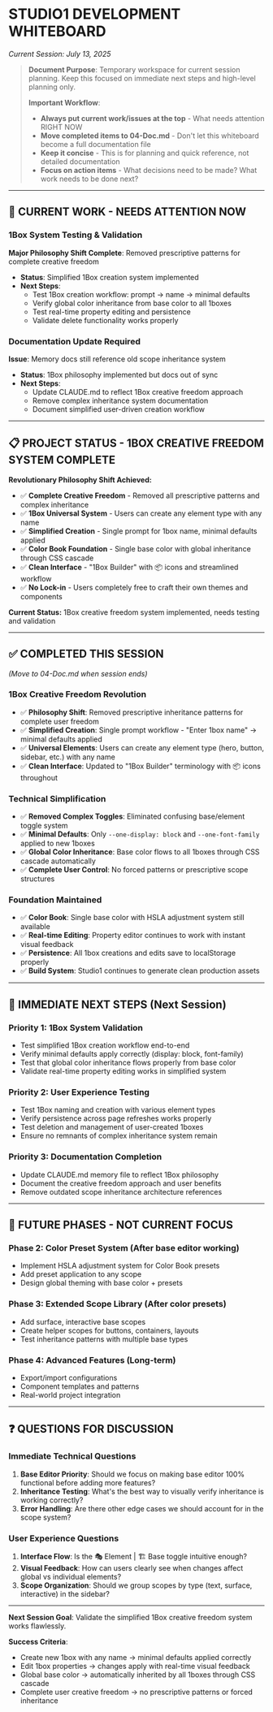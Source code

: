 # STUDIO1 DEVELOPMENT WHITEBOARD

*Current Session: July 13, 2025*

> **Document Purpose**: Temporary workspace for current session planning. Keep this focused on immediate next steps and high-level planning only.
> 
> **Important Workflow**:
> - **Always put current work/issues at the top** - What needs attention RIGHT NOW
> - **Move completed items to 04-Doc.md** - Don't let this whiteboard become a full documentation file
> - **Keep it concise** - This is for planning and quick reference, not detailed documentation
> - **Focus on action items** - What decisions need to be made? What work needs to be done next?

---

## 🚨 **CURRENT WORK - NEEDS ATTENTION NOW**

### **1Box System Testing & Validation**
**Major Philosophy Shift Complete**: Removed prescriptive patterns for complete creative freedom
- **Status**: Simplified 1Box creation system implemented
- **Next Steps**: 
  - Test 1Box creation workflow: prompt → name → minimal defaults
  - Verify global color inheritance from base color to all 1boxes
  - Test real-time property editing and persistence
  - Validate delete functionality works properly

### **Documentation Update Required**
**Issue**: Memory docs still reference old scope inheritance system
- **Status**: 1Box philosophy implemented but docs out of sync
- **Next Steps**:
  - Update CLAUDE.md to reflect 1Box creative freedom approach
  - Remove complex inheritance system documentation
  - Document simplified user-driven creation workflow

---

## 📋 **PROJECT STATUS - 1BOX CREATIVE FREEDOM SYSTEM COMPLETE**

**Revolutionary Philosophy Shift Achieved:**
- ✅ **Complete Creative Freedom** - Removed all prescriptive patterns and complex inheritance
- ✅ **1Box Universal System** - Users can create any element type with any name
- ✅ **Simplified Creation** - Single prompt for 1box name, minimal defaults applied
- ✅ **Color Book Foundation** - Single base color with global inheritance through CSS cascade
- ✅ **Clean Interface** - "1Box Builder" with 📦 icons and streamlined workflow
- ✅ **No Lock-in** - Users completely free to craft their own themes and components

**Current Status:** 1Box creative freedom system implemented, needs testing and validation

---

## ✅ **COMPLETED THIS SESSION** 
*(Move to 04-Doc.md when session ends)*

### **1Box Creative Freedom Revolution**
- ✅ **Philosophy Shift**: Removed prescriptive inheritance patterns for complete user freedom
- ✅ **Simplified Creation**: Single prompt workflow - "Enter 1box name" → minimal defaults applied
- ✅ **Universal Elements**: Users can create any element type (hero, button, sidebar, etc.) with any name
- ✅ **Clean Interface**: Updated to "1Box Builder" terminology with 📦 icons throughout

### **Technical Simplification**
- ✅ **Removed Complex Toggles**: Eliminated confusing base/element toggle system
- ✅ **Minimal Defaults**: Only `--one-display: block` and `--one-font-family` applied to new 1boxes
- ✅ **Global Color Inheritance**: Base color flows to all 1boxes through CSS cascade automatically
- ✅ **Complete User Control**: No forced patterns or prescriptive scope structures

### **Foundation Maintained**
- ✅ **Color Book**: Single base color with HSLA adjustment system still available
- ✅ **Real-time Editing**: Property editor continues to work with instant visual feedback
- ✅ **Persistence**: All 1box creations and edits save to localStorage properly
- ✅ **Build System**: Studio1 continues to generate clean production assets

---

## 🔮 **IMMEDIATE NEXT STEPS** (Next Session)

### **Priority 1: 1Box System Validation**
- Test simplified 1Box creation workflow end-to-end
- Verify minimal defaults apply correctly (display: block, font-family)
- Test that global color inheritance flows properly from base color
- Validate real-time property editing works in simplified system

### **Priority 2: User Experience Testing**
- Test 1Box naming and creation with various element types
- Verify persistence across page refreshes works properly  
- Test deletion and management of user-created 1boxes
- Ensure no remnants of complex inheritance system remain

### **Priority 3: Documentation Completion**
- Update CLAUDE.md memory file to reflect 1Box philosophy
- Document the creative freedom approach and user benefits
- Remove outdated scope inheritance architecture references

---

## 🎯 **FUTURE PHASES - NOT CURRENT FOCUS**

### **Phase 2: Color Preset System** (After base editor working)
- Implement HSLA adjustment system for Color Book presets
- Add preset application to any scope
- Design global theming with base color + presets

### **Phase 3: Extended Scope Library** (After color presets)
- Add surface, interactive base scopes
- Create helper scopes for buttons, containers, layouts
- Test inheritance patterns with multiple base types

### **Phase 4: Advanced Features** (Long-term)
- Export/import configurations
- Component templates and patterns
- Real-world project integration

---

## ❓ **QUESTIONS FOR DISCUSSION**

### **Immediate Technical Questions**
1. **Base Editor Priority**: Should we focus on making base editor 100% functional before adding more features?
2. **Inheritance Testing**: What's the best way to visually verify inheritance is working correctly?
3. **Error Handling**: Are there other edge cases we should account for in the scope system?

### **User Experience Questions**
1. **Interface Flow**: Is the 🎭 Element | 🏗️ Base toggle intuitive enough?
2. **Visual Feedback**: How can users clearly see when changes affect global vs individual elements?
3. **Scope Organization**: Should we group scopes by type (text, surface, interactive) in the sidebar?

---

**Next Session Goal**: Validate the simplified 1Box creative freedom system works flawlessly.

**Success Criteria**: 
- Create new 1box with any name → minimal defaults applied correctly
- Edit 1box properties → changes apply with real-time visual feedback  
- Global base color → automatically inherited by all 1boxes through CSS cascade
- Complete user creative freedom → no prescriptive patterns or forced inheritance